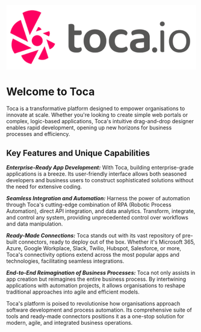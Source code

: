 ![Toca Logo](img/toca-logo-no-background.png)

# Welcome to Toca
Toca is a transformative platform designed to empower organisations to innovate at scale. Whether you're looking to create simple web portals or complex, logic-based applications, Toca's intuitive drag-and-drop designer enables rapid development, opening up new horizons for business processes and efficiency.

## Key Features and Unique Capabilities

***Enterprise-Ready App Development:*** With Toca, building enterprise-grade applications is a breeze. Its user-friendly interface allows both seasoned developers and business users to construct sophisticated solutions without the need for extensive coding.

***Seamless Integration and Automation:*** Harness the power of automation through Toca's cutting-edge combination of RPA (Robotic Process Automation), direct API integration, and data analytics. Transform, integrate, and control any system, providing unprecedented control over workflows and data manipulation.

***Ready-Made Connections:*** Toca stands out with its vast repository of pre-built connectors, ready to deploy out of the box. Whether it's Microsoft 365, Azure, Google Workplace, Slack, Twilio, Hubspot, Salesforce, or more, Toca's connectivity options extend across the most popular apps and technologies, facilitating seamless integrations.

***End-to-End Reimagination of Business Processes:*** Toca not only assists in app creation but reimagines the entire business process. By intertwining applications with automation projects, it allows organisations to reshape traditional approaches into agile and efficient models.

Toca's platform is poised to revolutionise how organisations approach software development and process automation. Its comprehensive suite of tools and ready-made connectors positions it as a one-stop solution for modern, agile, and integrated business operations.
